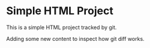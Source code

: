 # Simple HTML Project

This is a simple HTML project tracked by git.

Adding some new content to inspect how git diff works.
